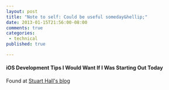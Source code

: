 ```yaml
---
layout: post
title: "Note to self: Could be useful someday&hellip;"
date: 2013-01-15T21:56:00-08:00
comments: true
categories:
 - technical
published: true

---
```


#### iOS Development Tips I Would Want If I Was Starting Out Today

Found at [Stuart Hall's blog](http://stuartkhall.com/posts/ios-development-tips-i-would-want-if-i-was-starting-out-today)


